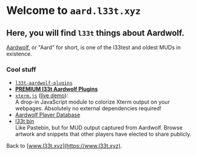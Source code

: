 # Welcome to <code>aard.l33t.xyz</code>

## Here, you will find <code>l33t</code> things about Aardwolf.

[Aardwolf](http://www.aardwolf.com), or "Aard" for short, is one of the l33test and oldest MUDs in existence.

### Cool stuff

- [<code>l33t-aardwolf-plugins</code>](https://www.l33t.xyz/l33t-aardwolf-plugins)
- **[PREMIUM l33t Aardwolf Plugins](https://l33t.xyz/aardwolf/premium/preview)**
- [<code>xterm.js</code>](https://www.l33t.xyz/xterm.js) ([live demo](http://www.l33t.xyz/xterm.js/demo.html)):  
    A drop-in JavaScript module to colorize Xterm output on your webpages. Absolutely no external dependencies required!
- [Aardwolf Player Database](https://l33t.xyz/aardwolf/players)
- [l33t bin](https://l33t.xyz/aardbin/random)  
    Like Pastebin, but for MUD output captured from Aardwolf. Browse artwork and snippets that other players have elected to share publicly.

Back to [www.l33t.xyz](https://www.l33t.xyz).
